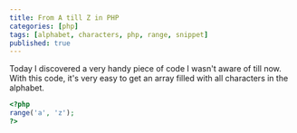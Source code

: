 ```yaml
---
title: From A till Z in PHP
categories: [php]
tags: [alphabet, characters, php, range, snippet]
published: true
---
```


Today I discovered a very handy piece of code I wasn't aware of till now. With this code, it's very easy to get an array filled with all characters in the alphabet.
<!-- more -->

```php
<?php
range('a', 'z');
?>
```
